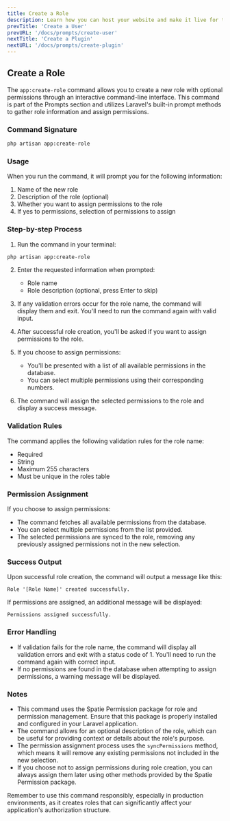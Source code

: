 ```yaml
---
title: Create a Role
description: Learn how you can host your website and make it live for the world to see.
prevTitle: 'Create a User'
prevURL: '/docs/prompts/create-user' 
nextTitle: 'Create a Plugin'
nextURL: '/docs/prompts/create-plugin'
---
```


## Create a Role

The `app:create-role` command allows you to create a new role with optional permissions through an interactive command-line interface. This command is part of the Prompts section and utilizes Laravel's built-in prompt methods to gather role information and assign permissions.

### Command Signature

<include src="docs/filename-top.html"></include><include src="docs/file-buttons.html" file="none"></include>

```bash
php artisan app:create-role
```
</div>

### Usage

When you run the command, it will prompt you for the following information:

1. Name of the new role
2. Description of the role (optional)
3. Whether you want to assign permissions to the role
4. If yes to permissions, selection of permissions to assign

### Step-by-step Process

1. Run the command in your terminal:

<include src="docs/filename-top.html"></include><include src="docs/file-buttons.html" file="none"></include>

```bash
php artisan app:create-role
```

</div>

2. Enter the requested information when prompted:
   - Role name
   - Role description (optional, press Enter to skip)

3. If any validation errors occur for the role name, the command will display them and exit. You'll need to run the command again with valid input.

4. After successful role creation, you'll be asked if you want to assign permissions to the role.

5. If you choose to assign permissions:
   - You'll be presented with a list of all available permissions in the database.
   - You can select multiple permissions using their corresponding numbers.

6. The command will assign the selected permissions to the role and display a success message.

### Validation Rules

The command applies the following validation rules for the role name:

- Required
- String
- Maximum 255 characters
- Must be unique in the roles table

### Permission Assignment

If you choose to assign permissions:

- The command fetches all available permissions from the database.
- You can select multiple permissions from the list provided.
- The selected permissions are synced to the role, removing any previously assigned permissions not in the new selection.

### Success Output

Upon successful role creation, the command will output a message like this:

<include src="docs/filename-top.html"></include><include src="docs/file-buttons.html" file="none"></include>

```shell
Role '[Role Name]' created successfully.
```
</div>

If permissions are assigned, an additional message will be displayed:

<include src="docs/filename-top.html"></include><include src="docs/file-buttons.html" file="none"></include>

```
Permissions assigned successfully.
```
</div>

### Error Handling

- If validation fails for the role name, the command will display all validation errors and exit with a status code of 1. You'll need to run the command again with correct input.
- If no permissions are found in the database when attempting to assign permissions, a warning message will be displayed.

### Notes

- This command uses the Spatie Permission package for role and permission management. Ensure that this package is properly installed and configured in your Laravel application.
- The command allows for an optional description of the role, which can be useful for providing context or details about the role's purpose.
- The permission assignment process uses the `syncPermissions` method, which means it will remove any existing permissions not included in the new selection.
- If you choose not to assign permissions during role creation, you can always assign them later using other methods provided by the Spatie Permission package.

Remember to use this command responsibly, especially in production environments, as it creates roles that can significantly affect your application's authorization structure.